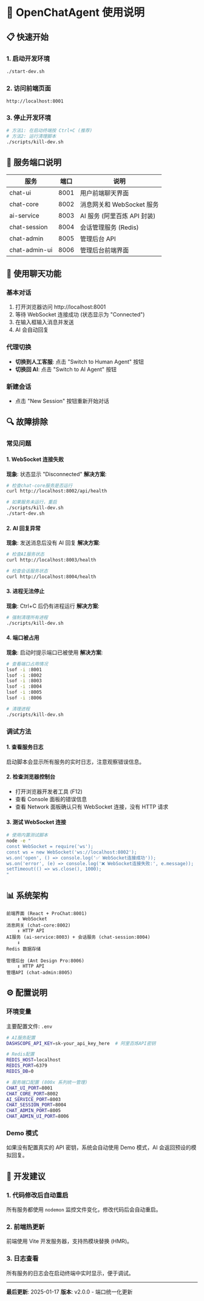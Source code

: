 # 🚀 OpenChatAgent 使用说明

## 📋 快速开始

### 1. 启动开发环境

```bash
./start-dev.sh
```

### 2. 访问前端页面

```
http://localhost:8001
```

### 3. 停止开发环境

```bash
# 方法1: 在启动终端按 Ctrl+C (推荐)
# 方法2: 运行清理脚本
./scripts/kill-dev.sh
```

## 🔧 服务端口说明

| 服务          | 端口 | 说明                        |
| ------------- | ---- | --------------------------- |
| chat-ui       | 8001 | 用户前端聊天界面            |
| chat-core     | 8002 | 消息网关和 WebSocket 服务   |
| ai-service    | 8003 | AI 服务 (阿里百炼 API 封装) |
| chat-session  | 8004 | 会话管理服务 (Redis)        |
| chat-admin    | 8005 | 管理后台 API                |
| chat-admin-ui | 8006 | 管理后台前端界面            |

## 💬 使用聊天功能

### 基本对话

1. 打开浏览器访问 http://localhost:8001
2. 等待 WebSocket 连接成功 (状态显示为 "Connected")
3. 在输入框输入消息并发送
4. AI 会自动回复

### 代理切换

- **切换到人工客服**: 点击 "Switch to Human Agent" 按钮
- **切换回 AI**: 点击 "Switch to AI Agent" 按钮

### 新建会话

- 点击 "New Session" 按钮重新开始对话

## 🔍 故障排除

### 常见问题

#### 1. WebSocket 连接失败

**现象**: 状态显示 "Disconnected"
**解决方案**:

```bash
# 检查chat-core服务是否运行
curl http://localhost:8002/api/health

# 如果服务未运行，重启
./scripts/kill-dev.sh
./start-dev.sh
```

#### 2. AI 回复异常

**现象**: 发送消息后没有 AI 回复
**解决方案**:

```bash
# 检查AI服务状态
curl http://localhost:8003/health

# 检查会话服务状态
curl http://localhost:8004/health
```

#### 3. 进程无法停止

**现象**: Ctrl+C 后仍有进程运行
**解决方案**:

```bash
# 强制清理所有进程
./scripts/kill-dev.sh
```

#### 4. 端口被占用

**现象**: 启动时提示端口已被使用
**解决方案**:

```bash
# 查看端口占用情况
lsof -i :8001
lsof -i :8002
lsof -i :8003
lsof -i :8004
lsof -i :8005
lsof -i :8006

# 清理进程
./scripts/kill-dev.sh
```

### 调试方法

#### 1. 查看服务日志

启动脚本会显示所有服务的实时日志，注意观察错误信息。

#### 2. 检查浏览器控制台

- 打开浏览器开发者工具 (F12)
- 查看 Console 面板的错误信息
- 查看 Network 面板确认只有 WebSocket 连接，没有 HTTP 请求

#### 3. 测试 WebSocket 连接

```bash
# 使用内置测试脚本
node -e "
const WebSocket = require('ws');
const ws = new WebSocket('ws://localhost:8002');
ws.on('open', () => console.log('✅ WebSocket连接成功'));
ws.on('error', (e) => console.log('❌ WebSocket连接失败:', e.message));
setTimeout(() => ws.close(), 1000);
"
```

## 📊 系统架构

```
前端界面 (React + ProChat:8001)
    ↕️ WebSocket
消息网关 (chat-core:8002)
    ↕️ HTTP API
AI服务 (ai-service:8003) + 会话服务 (chat-session:8004)
    ↕️
Redis 数据存储

管理后台 (Ant Design Pro:8006)
    ↕️ HTTP API
管理API (chat-admin:8005)
```

## ⚙️ 配置说明

### 环境变量

主要配置文件: `.env`

```bash
# AI服务配置
DASHSCOPE_API_KEY=sk-your_api_key_here  # 阿里百炼API密钥

# Redis配置
REDIS_HOST=localhost
REDIS_PORT=6379
REDIS_DB=0

# 服务端口配置 (800x 系列统一管理)
CHAT_UI_PORT=8001
CHAT_CORE_PORT=8002
AI_SERVICE_PORT=8003
CHAT_SESSION_PORT=8004
CHAT_ADMIN_PORT=8005
CHAT_ADMIN_UI_PORT=8006
```

### Demo 模式

如果没有配置真实的 API 密钥，系统会自动使用 Demo 模式，AI 会返回预设的模拟回复。

## 🎯 开发建议

### 1. 代码修改后自动重启

所有服务都使用 `nodemon` 监控文件变化，修改代码后会自动重启。

### 2. 前端热更新

前端使用 Vite 开发服务器，支持热模块替换 (HMR)。

### 3. 日志查看

所有服务的日志会在启动终端中实时显示，便于调试。

---

**最后更新**: 2025-01-17
**版本**: v2.0.0 - 端口统一化更新
